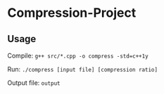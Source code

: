 # Compression-Project

## Usage

Compile: `g++ src/*.cpp -o compress -std=c++1y`

Run: `./compress [input file] [compression ratio]` 

Output file: `output`